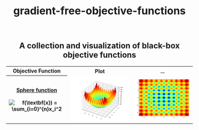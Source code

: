 <H1 align="center">
    gradient-free-objective-functions
</H1>

<br>

<H2 align="center">
    A collection and visualization of black-box objective functions
</H2>


<table style="width:100%">
  <tr>
    <th> <b>Objective Function</b> </th>
    <th> <b>Plot</b> </th> 
    <th> <b> ... </b> </th>
  </tr>
  <tr>
    <th> <ins>Sphere function</ins> <br><br> <img src="https://latex.codecogs.com/png.image?\dpi{110}&space;f(\textbf{x})&space;=&space;\sum_{i=0}^{n}x_i^2" title="f(\textbf{x}) = \sum_{i=0}^{n}x_i^2" /> </th>
    <td> <img src="./sphere_function2.png" width="100%"> </td>
    <td> <img src="./sphere_function1.png" width="100%"> </td>
  </tr>
  
</table>

